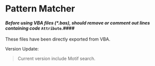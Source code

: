 # **Pattern Matcher**
#### _Before using VBA files (*.bas), should remove or comment out lines containing code_ **`Attribute`**.####
These files have been directly exported from VBA.

Version Update:
> Current version include Motif search.
